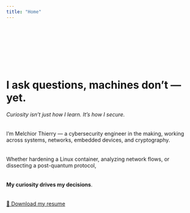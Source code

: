 ```yaml
---
title: "Home"
---
```

<br/>
<br/>
<br/>
<br/>
<br/>
<br/>


# I ask questions, machines don’t — yet.  
*Curiosity isn’t just how I learn. It’s how I secure.*  
<br/>  
I’m Melchior Thierry — a cybersecurity engineer in the making, working across systems, networks, embedded devices, and cryptography.  
<br/>  
Whether hardening a Linux container, analyzing network flows, or dissecting a post-quantum protocol,  
<br/>  
**My curiosity drives my decisions**.  
<br/>  
[📄 Download my resume](/files/Resume_Melchior_THIERRY.pdf) 